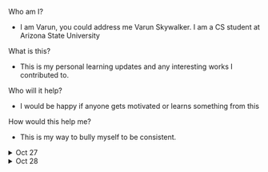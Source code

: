 Who am I?
 - I am Varun, you could address me Varun Skywalker. I am a CS student at Arizona State University

What is this?
 - This is my personal learning updates and any interesting works I contributed to.

Who will it help?
 - I would be happy if anyone gets motivated or learns something from this

 How would this help me?
 - This is my way to bully myself to be consistent. 


<details>
<summary>Oct 27</summary>

[Dynamic_Programming]
![](images/combination_sum_4.png)

We could use dynamic programming to solve this as this needs recursion and also there are sub problems which are repeated. 
For example nums = [1,2,3] and target = 4 and we have to calculate the number of ways we can get target 4 using the numbers in nums array and we can also reuse numbers. We can start with any number 1,2 or 3 as all of them are smaller than 4 and for example we started with 1 and rest of the sum = 3 (4-1) and now we recursively approach how many ways we can get target 3 and suppose we again started with 1 and in recursion we calculate the subproblem of ways we can get target sum 2.
Now for target 4, if we start with 2 instead of 1, we have to solve for the subproblem target =2 which we have already calculated in while starting the recursion with 1. 

So we need to memoize and this becomes a DP problem
![](images/neet_code_combination_sum4.png)

We maintain a single array DP and if our target becomes zero then we have reached a solution if traveled via that recursion tree. So our base case is dp[0] = 1, and now for calculating target we have to calculate the how many way to get the combination sum for 1 to target-1. This is because basically our answer is sum(target - nums[0] , target - nums[2], ..., target - nums[n-1]) where n = len(nums). If still unclear, jus think in this way if target-nums[0] can be acheieved in x ways then then same number of ways we can also acheive target as we can simply add nums[0] to the target-nums[0] solution.

Finally we have two for loops, one running from 1 to target and other running for all the numbers in the nums array.
Check out for code [link](dynamic_programming/combination_sum_4.py)
</details>

<details>
<summary>Oct 28</summary>

[Dynamic_Programming]
![](images/coin_change.png)

We will use dynamic programming to solve this problem
DP formulation ->  We will maintain a 2D array, rows could be the coins and columns would be the from 0 to amount. See the below picture for better understanding.
![](images/coin_change_helper.png)

Everytime we have two choices either to include that coin or leave that coin. So if we take that coin then we update dp[i][j] to be 1 + dp[i][j - present_coin_value], If we leave the coin then we update our dp[i][j] as dp[i-1][j] that is the minimum number of coins to get the amount if we dont have this coin.
Check out for code [link](dynamic_programming/coin_change.py)

</details>






 
